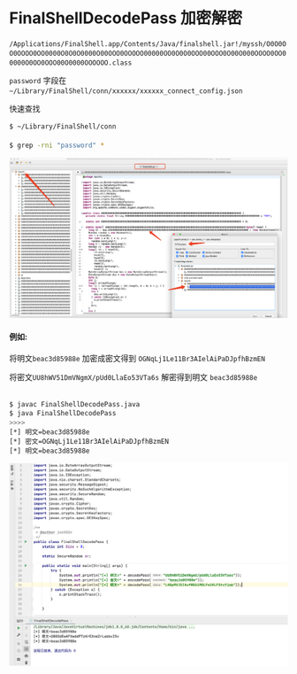 # FinalShellDecodePass 加密解密

`/Applications/FinalShell.app/Contents/Java/finalshell.jar!/myssh/O0O0OO0OOOO0OO0000O0O0O0000O00OOO0OOOOO00000OO0O0O0OOO00OOO0O00O000OOOO0OO00000O0OO0OOO00O0000OOOOOO.class`


`password` 字段在 `~/Library/FinalShell/conn/xxxxxx/xxxxxx_connect_config.json`

快速查找
```bash
$ ~/Library/FinalShell/conn

$ grep -rni "password" *
```

![](./finalShell.png)

#### 例如: 

将明文`beac3d85988e` 加密成密文得到 `OGNqLj1Le11Br3AIelAiPaDJpfhBzmEN`

将密文`UU8hWV51DmVNgmX/pUd0LlaEo53VTa6s` 解密得到明文 `beac3d85988e`

```bash

$ javac FinalShellDecodePass.java
$ java FinalShellDecodePass
>>>>
[*] 明文=beac3d85988e
[*] 密文=OGNqLj1Le11Br3AIelAiPaDJpfhBzmEN
[*] 明文=beac3d85988e
```

![](./decode.png)
